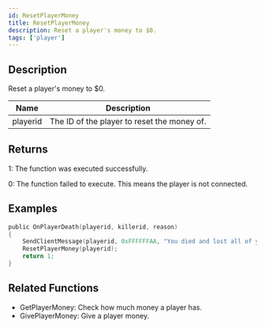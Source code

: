 ```yaml
---
id: ResetPlayerMoney
title: ResetPlayerMoney
description: Reset a player's money to $0.
tags: ['player']
---
```


## Description

Reset a player's money to $0.


| Name | Description |
|------|-------------|
|playerid | The ID of the player to reset the money of.|


## Returns

 1: The function was executed successfully. 

 0: The function failed to execute. This means the player is not connected.


## Examples


```c
public OnPlayerDeath(playerid, killerid, reason)
{
    SendClientMessage(playerid, 0xFFFFFFAA, "You died and lost all of your cash!");
    ResetPlayerMoney(playerid);
    return 1;
}
```


## Related Functions


-  GetPlayerMoney: Check how much money a player has.
-  GivePlayerMoney: Give a player money.